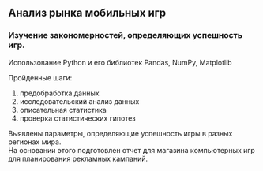 ## Анализ рынка мобильных игр   
 ### Изучение закономерностей, определяющих успешность игр.
 Использование Python и его библиотек Pandas, NumPy, Matplotlib  
 
Пройденные шаги:
1.	предобработка данных
2.	исследовательский анализ данных
3.	описательная статистика
4.	проверка статистических гипотез  

Выявлены параметры, определяющие успешность игры в разных регионах мира.  
 На основании этого подготовлен отчет для магазина компьютерных игр для планирования рекламных кампаний.
